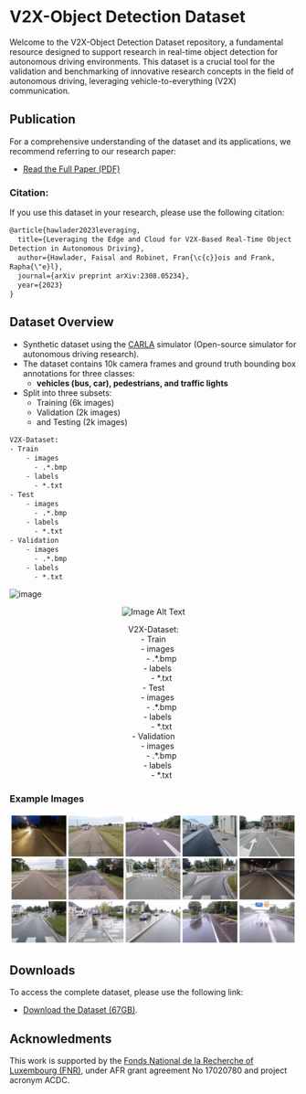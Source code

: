 # V2X-Object Detection Dataset

Welcome to the V2X-Object Detection Dataset repository, a fundamental resource designed to support research in real-time object detection for autonomous driving environments.
This dataset is a crucial tool for the validation and benchmarking of innovative research concepts in the field of autonomous driving, leveraging vehicle-to-everything (V2X) communication.

## Publication
For a comprehensive understanding of the dataset and its applications, we recommend referring to our research paper:
- [Read the Full Paper (PDF)](https://arxiv.org/pdf/2308.05234.pdf)


### Citation:
If you use this dataset in your research, please use the following citation:

```text
@article{hawlader2023leveraging,
  title={Leveraging the Edge and Cloud for V2X-Based Real-Time Object Detection in Autonomous Driving},
  author={Hawlader, Faisal and Robinet, Fran{\c{c}}ois and Frank, Rapha{\"e}l},
  journal={arXiv preprint arXiv:2308.05234},
  year={2023}
}
```
## Dataset Overview
- Synthetic dataset using the [CARLA](https://carla.org/) simulator (Open-source simulator for autonomous driving research).
- The dataset contains 10k camera frames and ground truth bounding box annotations for three classes:
  - **vehicles (bus, car), pedestrians, and traffic lights**
- Split into three subsets:
    - Training (6k images)
    - Validation (2k images)
    - and Testing (2k images)
```text
V2X-Dataset:
- Train
    - images
      - .*.bmp
    - labels
      - *.txt
- Test
    - images
      - .*.bmp
    - labels
      - *.txt
- Validation
    - images
      - .*.bmp
    - labels
      - *.txt
```
![image](https://github.com/FaisalHawlader/V2X-Dataset/assets/43897254/44088fa4-272c-455d-a3fd-be8a9f0820c0)
<div align="center">
  <p align="center"><img src="https://github.com/FaisalHawlader/V2X-Dataset/assets/43897254/44088fa4-272c-455d-a3fd-be8a9f0820c0" alt="Image Alt Text" width="400" /></p>
  <p align="center">V2X-Dataset:<br>
    - Train<br>
    &emsp;- images<br>
    &emsp;&emsp;- .*.bmp<br>
    &emsp;- labels<br>
    &emsp;&emsp;- *.txt<br>
    - Test<br>
    &emsp;- images<br>
    &emsp;&emsp;- .*.bmp<br>
    &emsp;- labels<br>
    &emsp;&emsp;- *.txt<br>
    - Validation<br>
    &emsp;- images<br>
    &emsp;&emsp;- .*.bmp<br>
    &emsp;- labels<br>
    &emsp;&emsp;- *.txt
  </p>
</div>


### Example Images
![alt text](https://github.com/raphaelfrank/robobus/blob/main/sample_images.png?raw=true)

## Downloads
To access the complete dataset, please use the following link:
- [Download the Dataset (67GB)](https://uniluxembourg-my.sharepoint.com/:f:/g/personal/faisal_hawlader_uni_lu/EiPjYoflxEFLk5lCQ5O22oQBgMrmnvAzHau4Y6CpMw1ZgA?e=dDPbJN).

## Acknowledments
This work is supported by the [Fonds National de la Recherche of Luxembourg (FNR)](https://www.fnr.lu/), under AFR grant agreement No 17020780 and project acronym ACDC.
